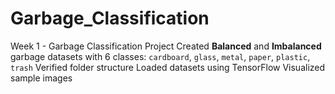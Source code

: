 # Garbage_Classification


Week 1 - Garbage Classification Project
Created **Balanced** and **Imbalanced** garbage datasets with 6 classes:
 `cardboard`, `glass`, `metal`, `paper`, `plastic`, `trash`
Verified folder structure
Loaded datasets using TensorFlow
Visualized sample images
